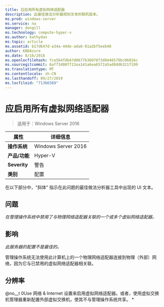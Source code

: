 ```yaml
---
title: 应启用所有虚拟网络适配器
description: 此最佳做法分析器规则文本的联机版本。
ms.prod: windows-server
ms.service: na
manager: dongill
ms.technology: compute-hyper-v
ms.author: kathydav
ms.topic: article
ms.assetid: b17d647d-a34a-44de-ada6-01a2bf5eeb48
author: KBDAzure
ms.date: 8/16/2016
ms.openlocfilehash: fce564fdb47d0677b36078f3d8446579bc06816c
ms.sourcegitcommit: 6aff3d88ff22ea141a6ea6572a5ad8dd6321f199
ms.translationtype: MT
ms.contentlocale: zh-CN
ms.lasthandoff: 09/27/2019
ms.locfileid: "71366589"
---
```

# <a name="all-virtual-network-adapters-should-be-enabled"></a>应启用所有虚拟网络适配器

>适用于：Windows Server 2016


  
|属性|详细信息|  
|-|-|  
|**操作系统**|Windows Server 2016|  
|**产品/功能**|Hyper-V|  
|**Severity**|警告|  
|**类别**|配置|  
  
在以下部分中，"斜体" 指示在此问题的最佳做法分析器工具中出现的 UI 文本。  
  
## <a name="issue"></a>问题  
  
*在管理操作系统中禁用了与物理网络适配器关联的一个或多个虚拟网络适配器。*  
  
## <a name="impact"></a>影响  
  
*此服务器的配置不是最佳的。*  
  
管理操作系统无法使用此计算机上的一个物理网络适配器连接到物理（外部）网络，因为它与已禁用的虚拟网络适配器相关联。  
  
## <a name="resolution"></a>分辨率  
  
@no__t 0Use 网络 & Internet 设置来启用虚拟网络适配器。或者，使用虚拟交换机管理器重新配置外部虚拟交换机，使其不与管理操作系统共享。 *  
  



